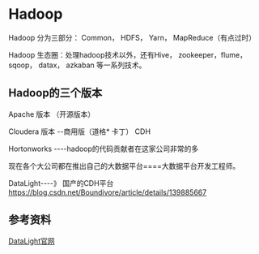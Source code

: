 # Hadoop



Hadoop 分为三部分： Common， HDFS， Yarn， MapReduce（有点过时）

Hadoop 生态圈：处理hadoop技术以外，还有Hive， zookeeper，flume， sqoop， datax， azkaban 等一系列技术。 



## Hadoop的三个版本

Apache 版本 （开源版本）

Cloudera 版本 --商用版（道格* 卡丁） CDH

Hortonworks  ----hadoop的代码贡献者在这家公司非常的多

现在各个大公司都在推出自己的大数据平台====大数据平台开发工程师。 

DataLight----》 国产的CDH平台   https://blog.csdn.net/Boundivore/article/details/139885667





## 参考资料

[DataLight官网](http://datalight.boundivore.cn)





